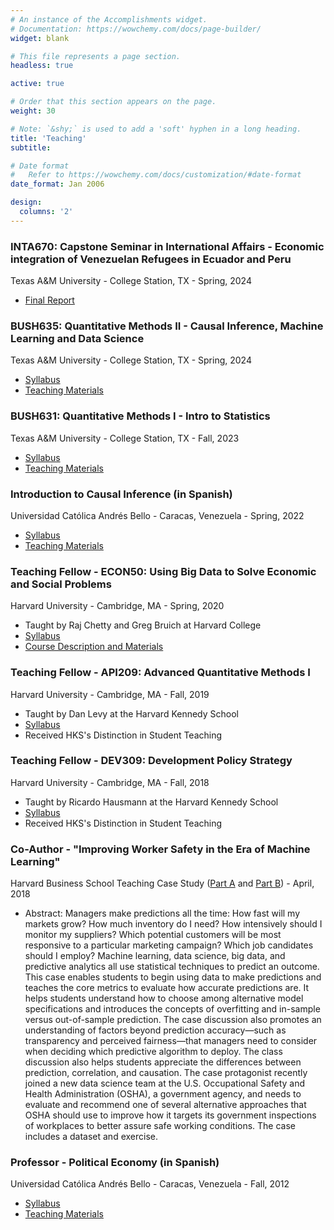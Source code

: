 ```yaml
---
# An instance of the Accomplishments widget.
# Documentation: https://wowchemy.com/docs/page-builder/
widget: blank

# This file represents a page section.
headless: true

active: true

# Order that this section appears on the page.
weight: 30

# Note: `&shy;` is used to add a 'soft' hyphen in a long heading.
title: 'Teaching'
subtitle:

# Date format
#   Refer to https://wowchemy.com/docs/customization/#date-format
date_format: Jan 2006

design:
  columns: '2'
---
```


### INTA670: Capstone Seminar in International Affairs - Economic integration of Venezuelan Refugees in Ecuador and Peru
Texas A&M University - College Station, TX - Spring, 2024
- [Final Report](https://www.dropbox.com/scl/fi/zhaixpodfdkdkvydy8c2a/Final_Report.pdf?rlkey=aqfl7nx1txfozchn42e1cjmog&dl=0)


### BUSH635: Quantitative Methods II - Causal Inference, Machine Learning and Data Science
Texas A&M University - College Station, TX - Spring, 2024
- [Syllabus](https://www.dropbox.com/scl/fi/zscvognb7wthwphg16p0j/B635_Syllabus.pdf?rlkey=gzwcghxvdf9rratx1dnr2uohy&dl=0)
- [Teaching Materials](https://www.dropbox.com/scl/fo/aqboqssl3w9iv2o7wxbwt/AKEg-Dv7BI5gKUr65xgDV2U?rlkey=ujb0xrqmhptrm138f7hngovbw&dl=0)

### BUSH631: Quantitative Methods I - Intro to Statistics
Texas A&M University - College Station, TX - Fall, 2023
- [Syllabus](https://www.dropbox.com/scl/fi/bfcivllqcgj6k8rr7h3j1/B631_Syllabus.pdf?rlkey=puz6d0lbvozt3v6w3l3w9au0c&dl=0)
- [Teaching Materials](https://www.dropbox.com/scl/fo/b8jrvsrfw3v1hfr4ln3oj/h?rlkey=s5r287jnvrrxtajxzaksgxdqy&dl=0)

### Introduction to Causal Inference (in Spanish)
Universidad Católica Andrés Bello - Caracas, Venezuela - Spring, 2022
- [Syllabus](https://josemoralesarilla.com/uploads/teach_03_syllabus_causal22.pdf)
- [Teaching Materials](https://github.com/josemoralesarilla/Causalidad2022)

### Teaching Fellow - ECON50: Using Big Data to Solve Economic and Social Problems
Harvard University - Cambridge, MA - Spring, 2020
- Taught by Raj Chetty and Greg Bruich at Harvard College
- [Syllabus](https://josemoralesarilla.com/uploads/teach_04_syllabus_econ50.pdf)
- [Course Description and Materials](https://opportunityinsights.org/course/)

### Teaching Fellow - API209: Advanced Quantitative Methods I
Harvard University - Cambridge, MA - Fall, 2019
- Taught by Dan Levy at the Harvard Kennedy School
- [Syllabus](https://josemoralesarilla.com/uploads/teach_01_syllabus_api209.pdf)
- Received HKS's Distinction in Student Teaching

### Teaching Fellow - DEV309: Development Policy Strategy
Harvard University - Cambridge, MA - Fall, 2018
- Taught by Ricardo Hausmann at the Harvard Kennedy School
- [Syllabus](https://josemoralesarilla.com/uploads/teach_01_syllabus_dev309.pdf)
- Received HKS's Distinction in Student Teaching

### Co-Author - "Improving Worker Safety in the Era of Machine Learning"
Harvard Business School Teaching Case Study ([Part A](https://www.hbs.edu/faculty/Pages/item.aspx?num=53417) and [Part B](https://www.hbs.edu/faculty/Pages/item.aspx?num=54394)) - April, 2018
- Abstract: Managers make predictions all the time: How fast will my markets grow? How much inventory do I need? How intensively should I monitor my suppliers? Which potential customers will be most responsive to a particular marketing campaign? Which job candidates should I employ? Machine learning, data science, big data, and predictive analytics all use statistical techniques to predict an outcome. This case enables students to begin using data to make predictions and teaches the core metrics to evaluate how accurate predictions are. It helps students understand how to choose among alternative model specifications and introduces the concepts of overfitting and in-sample versus out-of-sample prediction. The case discussion also promotes an understanding of factors beyond prediction accuracy—such as transparency and perceived fairness—that managers need to consider when deciding which predictive algorithm to deploy. The class discussion also helps students appreciate the differences between prediction, correlation, and causation. The case protagonist recently joined a new data science team at the U.S. Occupational Safety and Health Administration (OSHA), a government agency, and needs to evaluate and recommend one of several alternative approaches that OSHA should use to improve how it targets its government inspections of workplaces to better assure safe working conditions. The case includes a dataset and exercise.

### Professor - Political Economy (in Spanish)
Universidad Católica Andrés Bello - Caracas, Venezuela - Fall, 2012
- [Syllabus](https://josemoralesarilla.com/uploads/teach_05_syllabus_polecon12.pdf)
- [Teaching Materials](https://www.dropbox.com/sh/kbwrip38ms1rqoc/AACfjLvLM7mm75NSVMyVQfIoa?dl=0)

